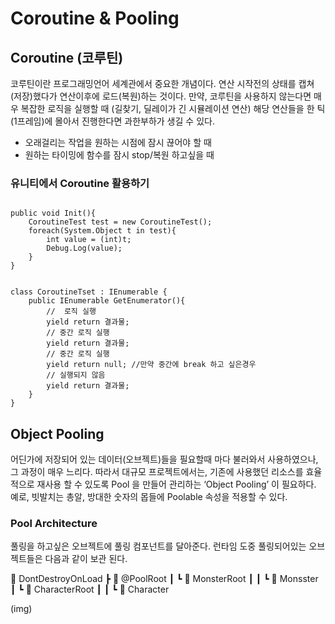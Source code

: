 
# Coroutine & Pooling

## Coroutine (코루틴)

코루틴이란 프로그래밍언어 세계관에서 중요한 개념이다.
연산 시작전의 상태를 캡쳐(저장)했다가 연산이후에 로드(복원)하는 것이다.
만약, 코루틴을 사용하지 않는다면 매우 복잡한 로직을 실행할 때 (길찾기, 딜레이가 긴 시뮬레이션 연산) 해당 연산들을 한 틱(1프레임)에 몰아서 진행한다면 과한부하가 생길 수 있다.

- 오래걸리는 작업을 원하는 시점에 잠시 끊어야 할 때
- 원하는 타이밍에 함수를 잠시 stop/복원 하고싶을 때



### 유니티에서 Coroutine 활용하기

```

public void Init(){
	CoroutineTest test = new CoroutineTest();
	foreach(System.Object t in test){
		int value = (int)t;
		Debug.Log(value);
	}
}


class CoroutineTset : IEnumerable {
	public IEnumerable GetEnumerator(){
		//  로직 실행
		yield return 결과물;
		// 중간 로직 실행
		yield return 결과물;
		// 중간 로직 실행
		yield return null; //만약 중간에 break 하고 싶은경우
		// 실행되지 않음
		yield return 결과물;
	}
}

```



## Object Pooling

어딘가에 저장되어 있는 데이터(오브젝트)들을 필요할때 마다 불러와서 사용하였으나, 그 과정이 매우 느리다. 따라서 대규모 프로젝트에서는, 기존에 사용했던 리소스를 효율적으로 재사용 할 수 있도록 Pool 을 만들어 관리하는 ‘Object Pooling’ 이 필요하다.
예로, 빗발치는 총알, 방대한 숫자의 몹들에 Poolable 속성을 적용할 수 있다.

### Pool Architecture
풀링을 하고싶은 오브젝트에 풀링 컴포넌트를 달아준다.
런타임 도중 풀링되어있는 오브젝트들은 다음과 같이 보관 된다.

📂 DontDestroyOnLoad
┣ 📂 @PoolRoot
┃ ┗ 📂 MonsterRoot
┃ ┃ ┗ 📜 Monsster
┃ ┗ 📂 CharacterRoot
┃ ┃ ┗ 📜 Character

(img)


